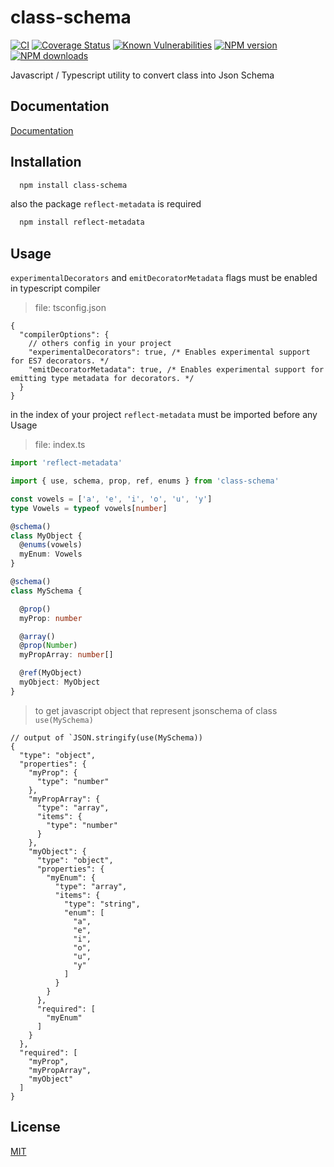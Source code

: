 # class-schema

[![CI](https://github.com/GiovanniCardamone/class-schema/actions/workflows/npm-ci.yml/badge.svg)](https://github.com/GiovanniCardamone/class-schema/actions/workflows/npm-ci.yml)
[![Coverage Status](https://coveralls.io/repos/github/GiovanniCardamone/class-schema/badge.svg?branch=main)](https://coveralls.io/github/GiovanniCardamone/class-schema?branch=main)
[![Known Vulnerabilities](https://snyk.io/test/github/GiovanniCardamone/class-schema/badge.svg)](https://snyk.io/test/github/GiovanniCardamone/class-schema)
[![NPM version](https://img.shields.io/npm/v/class-schema.svg?style=plastic)](https://www.npmjs.com/package/class-schema)
[![NPM downloads](https://img.shields.io/npm/dm/class-schema.svg?style=plastic)](https://www.npmjs.com/package/class-schema)

Javascript / Typescript utility to convert class into Json Schema

## Documentation

[Documentation](https://giovannicardam.one/class-schema)

## Installation

```bash
  npm install class-schema
```

also the package `reflect-metadata` is required

```bash
  npm install reflect-metadata
```

## Usage

`experimentalDecorators` and `emitDecoratorMetadata` flags must be enabled in typescript compiler

> file: tsconfig.json

```json5
{
  "compilerOptions": {
    // others config in your project
    "experimentalDecorators": true, /* Enables experimental support for ES7 decorators. */
    "emitDecoratorMetadata": true, /* Enables experimental support for emitting type metadata for decorators. */
  }
}
```

in the index of your project `reflect-metadata` must be imported before any Usage

> file: index.ts

```typescript
import 'reflect-metadata'
```

```typescript
import { use, schema, prop, ref, enums } from 'class-schema'

const vowels = ['a', 'e', 'i', 'o', 'u', 'y']
type Vowels = typeof vowels[number]

@schema()
class MyObject {
  @enums(vowels)
  myEnum: Vowels
}

@schema()
class MySchema {

  @prop()
  myProp: number

  @array()
  @prop(Number)
  myPropArray: number[]

  @ref(MyObject)
  myObject: MyObject
}

```

> to get javascript object that represent jsonschema of class `use(MySchema)`

```json5
// output of `JSON.stringify(use(MySchema))
{
  "type": "object",
  "properties": {
    "myProp": {
      "type": "number"
    },
    "myPropArray": {
      "type": "array",
      "items": {
        "type": "number"
      }
    },
    "myObject": {
      "type": "object",
      "properties": {
        "myEnum": {
          "type": "array",
          "items": {
            "type": "string",
            "enum": [
              "a",
              "e",
              "i",
              "o",
              "u",
              "y"
            ]
          }
        }
      },
      "required": [
        "myEnum"
      ]
    }
  },
  "required": [
    "myProp",
    "myPropArray",
    "myObject"
  ]
}
```

## License

[MIT](https://github.com/GiovanniCardamone/class-schema/blob/main/LICENSE)
